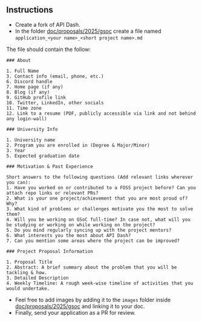 ## Instructions

- Create a fork of API Dash.
- In the folder [doc/proposals/2025/gsoc](https://github.com/foss42/apidash/tree/main/doc/proposals/2025/gsoc) create a file named `application_<your name>_<short project name>.md`

The file should contain the follow:

```
### About 

1. Full Name
3. Contact info (email, phone, etc.)
6. Discord handle
7. Home page (if any)
8. Blog (if any)
9. GitHub profile link 
10. Twitter, LinkedIn, other socials
11. Time zone
12. Link to a resume (PDF, publicly accessible via link and not behind any login-wall)

### University Info

1. University name
2. Program you are enrolled in (Degree & Major/Minor)
3. Year 
5. Expected graduation date

### Motivation & Past Experience

Short answers to the following questions (Add relevant links wherever you can):
1. Have you worked on or contributed to a FOSS project before? Can you attach repo links or relevant PRs? 
2. What is your one project/achievement that you are most proud of? Why?
3. What kind of problems or challenges motivate you the most to solve them?
4. Will you be working on GSoC full-time? In case not, what will you be studying or working on while working on the project?
5. Do you mind regularly syncing up with the project mentors?
6. What interests you the most about API Dash?
7. Can you mention some areas where the project can be improved?

### Project Proposal Information

1. Proposal Title
2. Abstract: A brief summary about the problem that you will be tackling & how.
3. Detailed Description
4. Weekly Timeline: A rough week-wise timeline of activities that you would undertake.

```

- Feel free to add images by adding it to the `images` folder inside [doc/proposals/2025/gsoc](https://github.com/foss42/apidash/tree/main/doc/proposals/2025/gsoc) and linking it to your doc.
- Finally, send your application as a PR for review.
